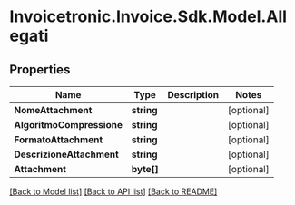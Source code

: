 # Invoicetronic.Invoice.Sdk.Model.Allegati

## Properties

Name | Type | Description | Notes
------------ | ------------- | ------------- | -------------
**NomeAttachment** | **string** |  | [optional] 
**AlgoritmoCompressione** | **string** |  | [optional] 
**FormatoAttachment** | **string** |  | [optional] 
**DescrizioneAttachment** | **string** |  | [optional] 
**Attachment** | **byte[]** |  | [optional] 

[[Back to Model list]](../README.md#documentation-for-models) [[Back to API list]](../README.md#documentation-for-api-endpoints) [[Back to README]](../README.md)

